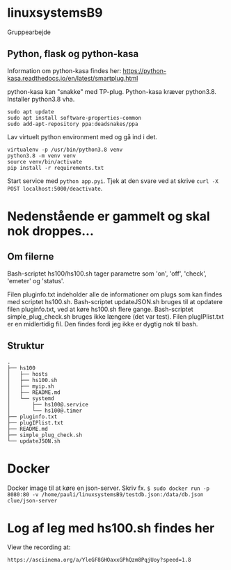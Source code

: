 # linuxsystemsB9
Gruppearbejde

## Python, flask og python-kasa
Information om python-kasa findes her: <https://python-kasa.readthedocs.io/en/latest/smartplug.html>

python-kasa kan "snakke" med TP-plug. Python-kasa kræver python3.8. Installer python3.8 vha.
```
sudo apt update
sudo apt install software-properties-common
sudo add-apt-repository ppa:deadsnakes/ppa
```
Lav virtuelt python environment med og gå ind i det.
``` 
virtualenv -p /usr/bin/python3.8 venv
python3.8 -m venv venv
source venv/bin/activate
pip install -r requirements.txt
``` 
Start service med `python app.pyi`. Tjek at den svare ved at skrive `curl -X POST localhost:5000/deactivate`.

# Nedenstående er gammelt og skal nok droppes...
## Om filerne
Bash-scriptet hs100/hs100.sh tager parametre som 'on', 'off', 'check', 'emeter' og 'status'.

Filen pluginfo.txt indeholder alle de informationer om plugs som kan findes med scriptet hs100.sh.
Bash-scriptet updateJSON.sh bruges til at opdatere filen pluginfo.txt, ved at køre hs100.sh flere gange.
Bash-scriptet simple_plug_check.sh bruges ikke længere (det var test).
Filen plugIPlist.txt er en midlertidig fil. Den findes fordi jeg ikke er dygtig nok til bash.

## Struktur
```
.
├── hs100
│   ├── hosts
│   ├── hs100.sh
│   ├── myip.sh
│   ├── README.md
│   └── systemd
│       ├── hs100@.service
│       └── hs100@.timer
├── pluginfo.txt
├── plugIPlist.txt
├── README.md
├── simple_plug_check.sh
└── updateJSON.sh
```

# Docker
Docker image til at køre en json-server. Skriv fx.
`$ sudo docker run -p 8080:80 -v /home/pauli/linuxsystemsB9/testdb.json:/data/db.json clue/json-server`

# Log af leg med hs100.sh findes her
View the recording at:

    https://asciinema.org/a/YleGF8GHOaxxGPhQzm8PqjUoy?speed=1.8
